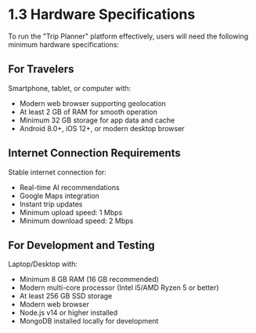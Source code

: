 # 1.3 Hardware Specifications

To run the "Trip Planner" platform effectively, users will need the following minimum hardware specifications:

## For Travelers

Smartphone, tablet, or computer with:

- Modern web browser supporting geolocation
- At least 2 GB of RAM for smooth operation
- Minimum 32 GB storage for app data and cache
- Android 8.0+, iOS 12+, or modern desktop browser

## Internet Connection Requirements

Stable internet connection for:

- Real-time AI recommendations
- Google Maps integration
- Instant trip updates
- Minimum upload speed: 1 Mbps
- Minimum download speed: 2 Mbps

## For Development and Testing

Laptop/Desktop with:

- Minimum 8 GB RAM (16 GB recommended)
- Modern multi-core processor (Intel i5/AMD Ryzen 5 or better)
- At least 256 GB SSD storage
- Modern web browser
- Node.js v14 or higher installed
- MongoDB installed locally for development
